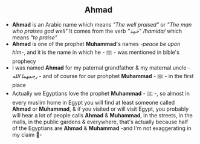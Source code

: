 <h2 align="center">Ahmad</h2>

- **Ahmad** is an Arabic name which means _"The well praised"_ or _"The man who praises god well"_ It comes from the verb _"حَمِدَ"_ _/ħamida/_ which means _"to praise"_
- **Ahmad** is one of the prophet **Muhammad**'s names _-peace be upon him-_, and it is the name in which he - ﷺ - was mentioned in bible's prophecy
- I was named **Ahmad** for my paternal grandfather & my maternal uncle _- رحمهما الله -_ and of course for our prohphet **Muhammad** - ﷺ - in the first place
- Actually we Egyptians love the prophet **Muhammad** - ﷺ -, so almost in every muslim home in Egypt you will find at least someone called **Ahmad** or **Muhammad**, & if you visited or will visit Egypt, you probably will hear a lot of people calls **Ahmad** & **Muhammad**, in the streets, in the malls, in the public gardens & everywhere, that's actually because half of the Egyptians are **Ahmad** & **Muhammad** -and I'm not exaggerating in my claim 🙂- 

